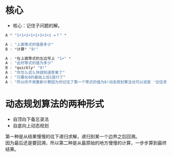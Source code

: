 # 核心
- 核心：记住子问题的解。
```cpp
A * "1+1+1+1+1+1+1+1 =？" *

A : "上面等式的值是多少"
B : *计算* "8!"

A : *在上面等式的左边写上 "1+" *
A : "此时等式的值为多少"
B : *quickly* "9!"
A : "你怎么这么快就知道答案了"
A : "只要在8的基础上加1就行了"
A : "所以你不用重新计算因为你记住了第一个等式的值为8!动态规划算法也可以说是 '记住求过的解来节省时间'"
```

# 动态规划算法的两种形式
- 自顶向下备忘录法
- 自底向上动态规划

第一种是从结果慢慢的往下递归求解，递归到某一个边界之后回溯。  
因为最后还是要回溯，所以第二种是从最原始的地方慢慢的计算，一步步算到最终结果。